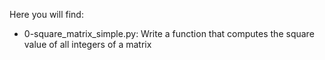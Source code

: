 Here you will find:

- 0-square_matrix_simple.py: Write a function that computes the square value of all integers of a matrix
